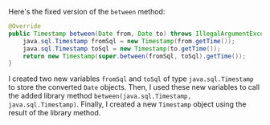 Here's the fixed version of the `between` method:

```java
@Override
public Timestamp between(Date from, Date to) throws IllegalArgumentException {
    java.sql.Timestamp fromSql = new Timestamp(from.getTime());
    java.sql.Timestamp toSql = new Timestamp(to.getTime());
    return new Timestamp(super.between(fromSql, toSql).getTime());
}
```

I created two new variables `fromSql` and `toSql` of type `java.sql.Timestamp` to store the converted `Date` objects. Then, I used these new variables to call the added library method `between(java.sql.Timestamp, java.sql.Timestamp)`. Finally, I created a new `Timestamp` object using the result of the library method.
